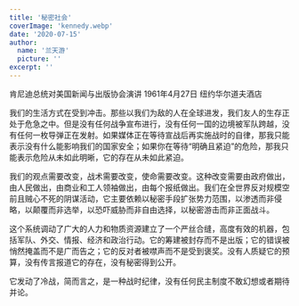 ```yaml
---
title: '秘密社会'
coverImage: 'kennedy.webp'
date: '2020-07-15'
author:
  name: '兰天游'    
  picture: ''
excerpt: ''
---
```


肯尼迪总统对美国新闻与出版协会演讲
1961年4月27日
纽约华尔道夫酒店

我们的生活方式在受到冲击。那些以我们为敌的人在全球进发，我们友人的生存正处于危急之中。但是没有任何战争宣布进行，没有任何一国的边境被军队跨越，没有任何一枚导弹正在发射。如果媒体正在等待宣战后再实施战时的自律，那我只能表示没有什么能影响我们的国家安全；如果你在等待“明确且紧迫”的危险，那我只能表示危险从未如此明晰，它的存在从未如此紧迫。

我们的观点需要改变，战术需要改变，使命需要改变。这种改变需要由政府做出，由人民做出，由商业和工人领袖做出，由每个报纸做出。我们在全世界反对规模空前且贼心不死的阴谋活动，它主要依赖以秘密手段扩张势力范围，以渗透而非侵略，以颠覆而非选举，以恐吓威胁而非自由选择，以秘密游击而非正面战斗。

这个系统调动了广大的人力和物质资源建立了一个严丝合缝，高度有效的机器，包括军队、外交、情报、经济和政治行动。它的筹建被封存而不是出版；它的错误被悄然掩盖而不是广而告之；它的反对者被噤声而不是受到褒奖。没有人质疑它的预算，没有传言报道它的存在，没有秘密得到公开。

它发动了冷战，简而言之，是一种战时纪律，没有任何民主制度不敢幻想或者期待并论。
